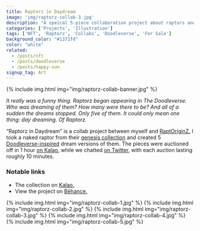 ```yaml
---
title: Raptorz in Daydream
image: 'img/raptorz-collab-3.jpg'
description: "A speical 5-piece collaboration project about raptors and dreaming."
categories: ['Projects', 'Illustration']
tags: ['NFT', 'Raptorz', 'Collabs', 'Doodleverse', 'For Sale']
background_color: "#1371fd"
color: "white"
related:
  - /posts/nft
  - /posts/doodleverse
  - /posts/happy-sun
signup_tag: Art
---
```

{% include img.html img="img/raptorz-collab-banner.jpg" %}

*It really was a funny thing. Raptorz began appearing in The Doodleverse. Who was dreaming of them? How many were there to be? And all of a sudden the dreams stopped. Only five of them. It could only mean one thing: day dreaming. Of Raptorz.*

“Raptorz in Daydream” is a collab project between myself and [RaptOriginZ.](https://twitter.com/RaptOriginZ) I took a naked raptor from their [genesis collection](https://marketplace.kalao.io/collection/0x9f98ccebdb3138c0ebfbdc9b9b94e2683bdaf1fb) and created 5 [Doodleverse-inspired](/doodleverse) dream versions of them. The pieces were auctioned off in 1 hour [on Kalao](https://ttkb.me/raptz), while we chatted [on Twitter](https://twitter.com/richarmstr_ong/status/1574755059002445830), with each auction lasting roughly 10 minutes.

### Notable links
- The collection on [Kalao.](https://ttkb.me/raptz)
- View the project on [Bēhance.](https://www.behance.net/gallery/163469079/Raptorz-in-Daydream)

{% include img.html img="img/raptorz-collab-1.jpg" %}
{% include img.html img="img/raptorz-collab-2.jpg" %}
{% include img.html img="img/raptorz-collab-3.jpg" %}
{% include img.html img="img/raptorz-collab-4.jpg" %}
{% include img.html img="img/raptorz-collab-5.jpg" %}